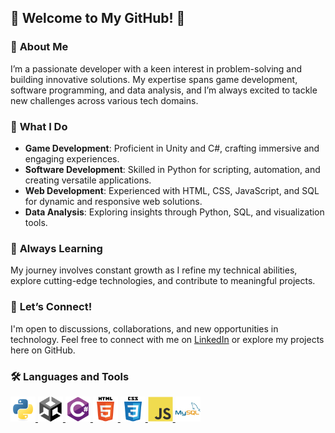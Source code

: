 ## 🌟 Welcome to My GitHub! 🌟

### 👋 **About Me**  
I’m a passionate developer with a keen interest in problem-solving and building innovative solutions. My expertise spans game development, software programming, and data analysis, and I’m always excited to tackle new challenges across various tech domains.

### 🚀 **What I Do**  
- **Game Development**: Proficient in Unity and C#, crafting immersive and engaging experiences.  
- **Software Development**: Skilled in Python for scripting, automation, and creating versatile applications.  
- **Web Development**: Experienced with HTML, CSS, JavaScript, and SQL for dynamic and responsive web solutions.  
- **Data Analysis**: Exploring insights through Python, SQL, and visualization tools.

### 🌱 **Always Learning**  
My journey involves constant growth as I refine my technical abilities, explore cutting-edge technologies, and contribute to meaningful projects.

### 📡 **Let’s Connect!**  
I'm open to discussions, collaborations, and new opportunities in technology. Feel free to connect with me on [LinkedIn](https://www.linkedin.com/in/giuseppe-mendoza-noto-486715151/) or explore my projects here on GitHub.

### 🛠 **Languages and Tools**

<p align="left">
  <!-- Python -->
  <a href="https://python.org/" target="_blank">
    <img src="https://raw.githubusercontent.com/devicons/devicon/master/icons/python/python-original.svg" alt="Python" width="40" height="40"/>
  </a>
  <!-- Unity -->
  <a href="https://unity.com/" target="_blank">
    <img src="https://raw.githubusercontent.com/devicons/devicon/master/icons/unity/unity-original.svg" alt="Unity" width="40" height="40"/>
  </a>
  <!-- C# -->
  <a href="https://learn.microsoft.com/en-us/dotnet/csharp/" target="_blank">
    <img src="https://raw.githubusercontent.com/devicons/devicon/master/icons/csharp/csharp-original.svg" alt="C#" width="40" height="40"/>
  </a>
  <!-- HTML5 -->
  <a href="https://www.w3.org/html/" target="_blank">
    <img src="https://raw.githubusercontent.com/devicons/devicon/master/icons/html5/html5-original-wordmark.svg" alt="HTML5" width="40" height="40"/>
  </a>
  <!-- CSS3 -->
  <a href="https://www.w3schools.com/css/" target="_blank">
    <img src="https://raw.githubusercontent.com/devicons/devicon/master/icons/css3/css3-original-wordmark.svg" alt="CSS3" width="40" height="40"/>
  </a>
  <!-- JavaScript -->
  <a href="https://www.javascript.com/" target="_blank">
    <img src="https://raw.githubusercontent.com/devicons/devicon/master/icons/javascript/javascript-original.svg" alt="JavaScript" width="40" height="40"/>
  </a>
  <!-- SQL -->
  <a href="https://www.mysql.com/" target="_blank">
    <img src="https://raw.githubusercontent.com/devicons/devicon/master/icons/mysql/mysql-original-wordmark.svg" alt="SQL" width="40" height="40"/>
  </a>
</p>
